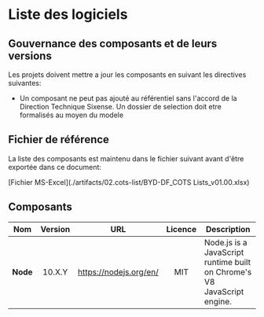 # Liste des logiciels

## Gouvernance des composants et de leurs versions

Les projets doivent mettre a jour les composants en suivant les directives suivantes:
- Un composant ne peut pas ajouté au référentiel sans l'accord de la Direction Technique Sixense.  Un dossier de selection doit etre formalisés au moyen du modele


## Fichier de référence

La liste des composants est maintenu dans le fichier suivant avant d'être exportée dans ce document:

[Fichier MS-Excel](./artifacts/02.cots-list/BYD-DF_COTS Lists_v01.00.xlsx)

## Composants

|**Nom**|Version|URL|Licence|Description|
|---|:---:|---|:---:|---|
|**Node**|10.X.Y|https://nodejs.org/en/|MIT|Node.js is a JavaScript runtime built on Chrome's V8 JavaScript engine.|
